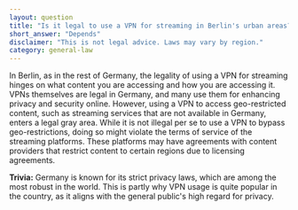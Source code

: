 ```yaml
---
layout: question
title: "Is it legal to use a VPN for streaming in Berlin's urban areas?"
short_answer: "Depends"
disclaimer: "This is not legal advice. Laws may vary by region."
category: general-law
---
```

In Berlin, as in the rest of Germany, the legality of using a VPN for streaming hinges on what content you are accessing and how you are accessing it. VPNs themselves are legal in Germany, and many use them for enhancing privacy and security online. However, using a VPN to access geo-restricted content, such as streaming services that are not available in Germany, enters a legal gray area. While it is not illegal per se to use a VPN to bypass geo-restrictions, doing so might violate the terms of service of the streaming platforms. These platforms may have agreements with content providers that restrict content to certain regions due to licensing agreements.

**Trivia:** Germany is known for its strict privacy laws, which are among the most robust in the world. This is partly why VPN usage is quite popular in the country, as it aligns with the general public's high regard for privacy.
